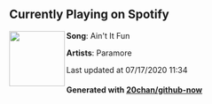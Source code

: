 ## Currently Playing on Spotify

[<img align="left" width="100" src="https://i.scdn.co/image/ab67616d00001e02e71a5005c37e8c2ffd9beda8">](https://open.spotify.com/album/4sgYpkIASM1jVlNC8Wp9oF)

**Song**: Ain't It Fun

**Artists**: Paramore

Last updated at 07/17/2020 11:34

#### Generated with [20chan/github-now](https://github.com/20chan/github-now)